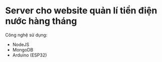 # Server cho website quản lí tiền điện nước hàng tháng

Công nghệ sử dụng:
 * NodeJS
 * MongoDB
 * Arduino (ESP32)
